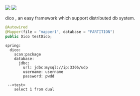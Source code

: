 ![](https://img.shields.io/github/license/data2/dico?style=plastic)
![](https://img.shields.io/github/issues/data2/dico?style=plastic)


dico , an easy framework which support distributed db system.
```java
@Autowired
@Mapper(file = "mapper1", database = "PARTITION")
public Dico testDico;
```        
    spring:
      dico:
        scan:package
        database:
          jdbc:
            url: jdbc:mysql://ip:3306/udp
            username: username
            password: pwdd
            
     --<test>
        select 1 from dual

